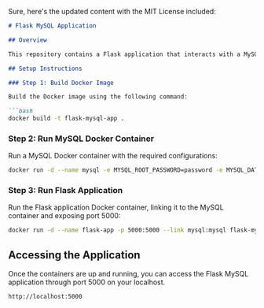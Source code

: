 Sure, here's the updated content with the MIT License included:

```markdown
# Flask MySQL Application

## Overview

This repository contains a Flask application that interacts with a MySQL database. Follow the instructions below to set up and run the application using Docker.

## Setup Instructions

### Step 1: Build Docker Image

Build the Docker image using the following command:

```bash
docker build -t flask-mysql-app .
```

### Step 2: Run MySQL Docker Container

Run a MySQL Docker container with the required configurations:

```bash
docker run -d --name mysql -e MYSQL_ROOT_PASSWORD=password -e MYSQL_DATABASE=example mysql:latest
```

### Step 3: Run Flask Application

Run the Flask application Docker container, linking it to the MySQL container and exposing port 5000:

```bash
docker run -d --name flask-app -p 5000:5000 --link mysql:mysql flask-mysql-app
```

## Accessing the Application

Once the containers are up and running, you can access the Flask MySQL application through port 5000 on your localhost.

```plaintext
http://localhost:5000
```